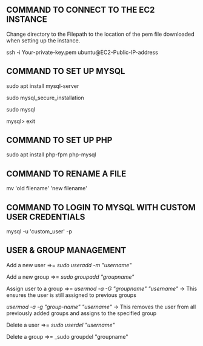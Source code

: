 ## COMMAND TO CONNECT TO THE EC2 INSTANCE
Change directory to the Filepath to the location of the pem file downloaded when setting up the instance.

ssh -i Your-private-key.pem ubuntu@EC2-Public-IP-address

## COMMAND TO SET UP MYSQL
sudo apt install mysql-server

sudo mysql_secure_installation

sudo mysql

mysql> exit

## COMMAND TO SET UP PHP
sudo apt install php-fpm php-mysql

## COMMAND TO RENAME A FILE
mv 'old filename' 'new filename'

## COMMAND TO LOGIN TO MYSQL WITH CUSTOM USER CREDENTIALS
mysql -u 'custom_user' -p

## USER & GROUP MANAGEMENT
Add a new user =>= _sudo useradd -m "username"_

Add a new group =>= _sudo groupadd "groupname"_

Assign user to a group =>= _usermod -a -G "groupname" "username"_ -> This ensures the user is still assigned to previous groups

_usermod -a -g "group-name" "username"_ -> This removes the user from all previously added groups and assigns to the specified group

Delete a user =>= _sudo userdel "username"_

Delete a group =>= _sudo groupdel "groupname"
